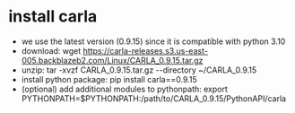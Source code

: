# install carla

- we use the latest version (0.9.15) since it is compatible with python 3.10
- download: wget https://carla-releases.s3.us-east-005.backblazeb2.com/Linux/CARLA_0.9.15.tar.gz 
- unzip:  tar -xvzf CARLA_0.9.15.tar.gz --directory ~/CARLA_0.9.15
- install python package: pip install carla==0.9.15
- (optional) add additional modules to pythonpath: export PYTHONPATH=$PYTHONPATH:/path/to/CARLA_0.9.15/PythonAPI/carla